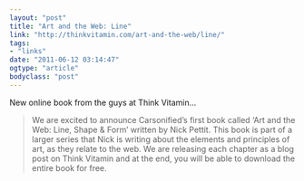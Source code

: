 ```yaml
---
layout: "post"
title: "Art and the Web: Line"
link: "http://thinkvitamin.com/art-and-the-web/line/"
tags: 
- "links"
date: "2011-06-12 03:14:47"
ogtype: "article"
bodyclass: "post"
---
```


New online book from the guys at Think Vitamin…

> We are excited to announce Carsonified’s first book called ‘Art and the Web: Line, Shape & Form’ written by Nick Pettit. This book is part of a larger series that Nick is writing about the elements and principles of art, as they relate to the web. We are releasing each chapter as a blog post on Think Vitamin and at the end, you will be able to download the entire book for free.